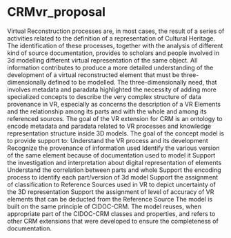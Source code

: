 # CRMvr_proposal

  Virtual Reconstruction processes are, in most cases, the result of a series of activities related to the definition of a representation of Cultural Heritage.
  The identification of these processes, together with the analysis of different kind of source documentation, provides to scholars and people involved in 3d modelling different virtual representation of the same object.
  All information contributes to produce a more detailed understanding of the development of a virtual reconstructed element that must be three-dimensionally defined to be modelled.
  The three-dimensionally need, that involves metadata and paradata highlighted the necessity of adding more specialized concepts to describe the very complex structure of data provenance in VR, especially as concerns the description of a VR Elements and the relationship among its parts and with the whole and among its referenced sources.
  The goal of the VR extension for CRM is an ontology to encode metadata and paradata related to VR processes and knowledge representation structure inside 3D models.
  The goal of the concept model is to provide support to:
Understand the VR process and its development 
Recognize the provenance of information used
Identify the various version of the same element because of documentation used to model it
Support the investigation and interpretation about digital representation of elements
Understand the correlation between parts and whole
Support the encoding process to identify each part/version of 3d model
Support the assignment of classification to Reference Sources used in VR to depict uncertainty of the 3D representation
Support the assignment of level of accuracy of VR elements that can be deducted from the Reference Source
The model is built on the same principle of CIDOC-CRM. The model reuses, when appropriate part of the CIDOC-CRM classes and properties, and refers to other CRM extensions that were developed to ensure the completeness of documentation.
